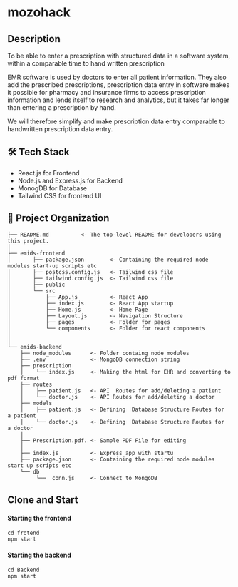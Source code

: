 # mozohack

## Description

To be able to enter a prescription with structured data in a software system, within a comparable time to hand written prescription

EMR software is used by doctors to enter all patient information. They also add the prescribed prescriptions, prescription data entry in software makes it possible for pharmacy and insurance firms to access prescription information and lends itself to research and analytics, but it takes far longer than entering a prescription by hand.

We will therefore simplify and make prescription data entry comparable to handwritten prescription data entry.

## 🛠️ Tech Stack

- React.js for Frontend
- Node.js and Express.js for Backend
- MonogDB for Database
- Tailwind CSS for frontend UI

## 📂 Project Organization

    ├── README.md          <- The top-level README for developers using this project.
    │
    ├── emids-frontend
    │       ├── package.json        <- Containing the required node modules start-up scripts etc
    │       ├── postcss.config.js   <- Tailwind css file
    │       ├── tailwind.config.js  <- Tailwind css file
    │       ├── public
    │       └── src
    │           ├── App.js          <- React App
    │           ├── index.js        <- React App startup
    │           ├── Home.js         <- Home Page
    │           ├── Layout.js       <- Navigation Structure
    │           ├── pages           <- Folder for pages
    │           └── components      <- Folder for react components
    │
    │
    └── emids-backend
        ├── node_modules      <- Folder containg node modules
        ├── .env              <- MongoDB connection string
        ├── prescription
        │    └── index.js     <- Making the html for EHR and converting to pdf format
        ├── routes
        │    ├── patient.js   <- API  Routes for add/deleting a patient
        │    └── doctor.js    <- API Routes for add/deleting a doctor
        ├── models
        │    ├── patient.js   <- Defining  Database Structure Routes for  a patient
        │    └── doctor.js    <- Defining  Database Structure Routes for  a doctor
        │
        ├── Prescription.pdf. <- Sample PDF File for editing
        │
        ├── index.js          <- Express app with startu
        ├── package.json      <- Containing the required node modules start up scripts etc
        └── db
             └──  conn.js     <- Connect to MongoDB


## Clone and Start

#### Starting the frontend

```
cd frotend
npm start
```

#### Starting the backend

```
cd Backend
npm start
```
